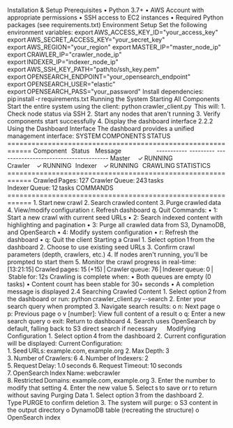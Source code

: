 Installation & Setup 
 Prerequisites 
    •	Python 3.7+ 
    •	AWS Account with appropriate permissions 
    •	SSH access to EC2 instances 
    •	Required Python packages (see requirements.txt) 
Environment Setup 
    Set the following environment variables: 
    export AWS_ACCESS_KEY_ID="your_access_key" 
    export AWS_SECRET_ACCESS_KEY="your_secret_key" 
    export AWS_REGION="your_region" 
    export MASTER_IP="master_node_ip" 
    export CRAWLER_IP="crawler_node_ip" 
    export INDEXER_IP="indexer_node_ip" 
    export AWS_SSH_KEY_PATH="path/to/ssh_key.pem" 
    export OPENSEARCH_ENDPOINT="your_opensearch_endpoint" 
    export OPENSEARCH_USER="elastic" 
    export OPENSEARCH_PASS="your_password" 
Install dependencies: 
    pip install -r requirements.txt 
Running the System 
    Starting All Components 
        Start the entire system using the client: 
        python crawler_client.py  
        This will: 
        1.	Check node status via SSH 
        2.	Start any nodes that aren't running 
        3.	Verify components start successfully 
        4.	Display the dashboard interface 
        2.2.2 Using the Dashboard Interface 
        The dashboard provides a unified management interface: 
        SYSTEM COMPONENTS STATUS 
        ============================================================ 
        Component    Status     Message                               
        -----------  ---------  --------------------------------------- 
        Master       ✓ RUNNING   
        Crawler      ✓ RUNNING   
        Indexer      ✓ RUNNING   
        CRAWLING STATISTICS 
        ============================================================ 
        Crawled Pages: 127 
        Crawler Queue: 243 tasks 
        Indexer Queue: 12 tasks 
        COMMANDS 
        ============================================================ 
        1. Start new crawl 
        2. Search crawled content 
        3. Purge crawled data 
        4. View/modify configuration 
        r. Refresh dashboard 
        q. Quit 
        Commands: 
        •	1: Start a new crawl with current seed URLs 
        •	2: Search indexed content with highlighting and pagination 
        •	3: Purge all crawled data from S3, DynamoDB, and OpenSearch 
        •	4: Modify system configuration 
        •	r: Refresh the dashboard 
        •	q: Quit the client 
Starting a Crawl 
    1.	Select option 1 from the dashboard 
    2.	Choose to use existing seed URLs 
    3.	Confirm crawl parameters (depth, crawlers, etc.) 
    4.	If nodes aren't running, you'll be prompted to start them 
    5.	Monitor the crawl progress in real-time: 
        [13:21:15] Crawled pages: 15 (+15) | Crawler queue: 76 | Indexer queue: 0 | Stable for: 12s 
        Crawling is complete when: 
        •	Both queues are empty (0 tasks) 
        •	Content count has been stable for 30+ seconds 
        •	A completion message is displayed 
        2.4 Searching Crawled Content 
        1.	Select option 2 from the dashboard or run: 
        python crawler_client.py --search 
        2.	Enter your search query when prompted 
        3.	Navigate search results: 
        o	n: Next page 
        o	p: Previous page 
        o	v [number]: View full content of a result 
        o	q: Enter a new search query 
        o	exit: Return to dashboard 
    4.	Search uses OpenSearch by default, falling back to S3 direct search if necessary 
 
Modifying Configuration 
    1.	Select option 4 from the dashboard 
    2.	Current configuration will be displayed: 
        Current Configuration: 
        1. Seed URLs: example.com, example.org 
        2. Max Depth: 3 
        3. Number of Crawlers: 6 
        4. Number of Indexers: 2 
        5. Request Delay: 1.0 seconds 
        6. Request Timeout: 10 seconds 
        7. OpenSearch Index Name: webcrawler 
        8. Restricted Domains: example.com, example.org 
    3.	Enter the number to modify that setting 
    4.	Enter the new value 
    5.	Select s to save or r to return without saving 
Purging Data 
    1.	Select option 3 from the dashboard 
    2.	Type PURGE to confirm deletion 
    3.	The system will purge: 
        o	S3 content in the output directory 
        o	DynamoDB table (recreating the structure) 
        o	OpenSearch index 

